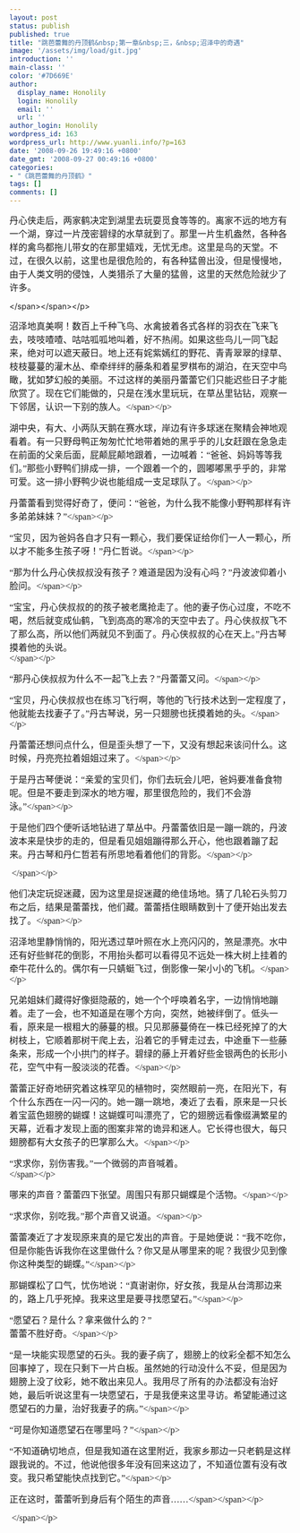 ```yaml
---
layout: post
status: publish
published: true
title: "跳芭蕾舞的丹顶鹤&nbsp;第一章&nbsp;三，&nbsp;沼泽中的奇遇"
image: '/assets/img/load/git.jpg'
introduction: ''
main-class: ''
color: '#7D669E'
author:
  display_name: Honolily
  login: Honolily
  email: ''
  url: ''
author_login: Honolily
wordpress_id: 163
wordpress_url: http://www.yuanli.info/?p=163
date: '2008-09-26 19:49:16 +0800'
date_gmt: '2008-09-27 00:49:16 +0800'
categories:
- "《跳芭蕾舞的丹顶鹤》"
tags: []
comments: []
---
```

<p CLASS="MsoNormal"><span STYLE="FONT-SIZE: 12pt; FONT-FAMILY: 宋体">丹心侠走后，两家鹤决定到湖里去玩耍觅食等等的。离家不远的地方有一个湖，穿过一片茂密碧绿的水草就到了。那里一片生机盎然，各种各样的禽鸟都拖儿带女的在那里嬉戏，无忧无虑。这里是鸟的天堂。不过，在很久以前，这里也是很危险的，有各种猛兽出没，但是慢慢地，由于人类文明的侵蚀，人类猎杀了大量的猛兽，这里的天然危险就少了许多。<span LANG="EN-US" XML:LANG="EN-US"></p>
<p><&#47;span><&#47;span><&#47;p></p>
<p CLASS="MsoNormal"><span STYLE="FONT-SIZE: 12pt; FONT-FAMILY: 宋体">沼泽地真美啊！数百上千种飞鸟、水禽披着各式各样的羽衣在飞来飞去，吱吱喳喳、咕咕呱呱地叫着，好不热闹。如果这些鸟儿一同飞起来，绝对可以遮天蔽日。地上还有姹紫嫣红的野花、青青翠翠的绿草、枝枝蔓蔓的灌木丛、牵牵绊绊的藤条和着星罗棋布的湖泊，在天空中鸟瞰，犹如梦幻般的美丽。不过这样的美丽丹蕾蕾它们只能迟些日子才能欣赏了。现在它们能做的，只是在浅水里玩玩，在草丛里钻钻，观察一下邻居，认识一下别的族人。<&#47;span><&#47;p></p>
<p CLASS="MsoNormal"><span STYLE="FONT-SIZE: 12pt; FONT-FAMILY: 宋体">湖中央，有大、小两队天鹅在赛水球，岸边有许多球迷在聚精会神地观看着。有一只野母鸭正匆匆忙忙地带着她的黑乎乎的儿女赶跟在急急走在前面的父亲后面，屁颠屁颠地跟着，一边喊着：&ldquo;爸爸、妈妈等等我们。&rdquo;那些小野鸭们排成一排，一个跟着一个的，圆嘟嘟黑乎乎的，非常可爱。这一排小野鸭少说也能组成一支足球队了。<&#47;span><&#47;p></p>
<p CLASS="MsoNormal"><span STYLE="FONT-SIZE: 12pt; FONT-FAMILY: 宋体">丹蕾蕾看到觉得好奇了，便问：&ldquo;爸爸，为什么我不能像小野鸭那样有许多弟弟妹妹？&rdquo;<&#47;span><&#47;p></p>
<p CLASS="MsoNormal"><span STYLE="FONT-SIZE: 12pt; FONT-FAMILY: 宋体">&ldquo;宝贝，因为爸妈各自才只有一颗心，我们要保证给你们一人一颗心，所以才不能多生孩子呀！&rdquo;丹仁哲说。<&#47;span><&#47;p></p>
<p CLASS="MsoNormal"><span STYLE="FONT-SIZE: 12pt; FONT-FAMILY: 宋体">&ldquo;那为什么丹心侠叔叔没有孩子？难道是因为没有心吗？&rdquo;丹波波仰着小脸问。<&#47;span><&#47;p></p>
<p CLASS="MsoNormal"><span STYLE="FONT-SIZE: 12pt; FONT-FAMILY: 宋体">&ldquo;宝宝，丹心侠叔叔的的孩子被老鹰抢走了。他的妻子伤心过度，不吃不喝，然后就变成仙鹤，飞到高高的寒冷的天空中去了。丹心侠叔叔飞不了那么高，所以他们两就见不到面了。丹心侠叔叔的心在天上。&rdquo;丹古琴摸着他的头说。<br />
<&#47;span><&#47;p></p>
<p CLASS="MsoNormal"><span STYLE="FONT-SIZE: 12pt; FONT-FAMILY: 宋体">&ldquo;那丹心侠叔叔为什么不一起飞上去？&rdquo;丹蕾蕾又问。<&#47;span><&#47;p></p>
<p CLASS="MsoNormal"><span STYLE="FONT-SIZE: 12pt; FONT-FAMILY: 宋体">&ldquo;宝贝，丹心侠叔叔也在练习飞行啊，等他的飞行技术达到一定程度了，他就能去找妻子了。&rdquo;丹古琴说，另一只翅膀也抚摸着她的头。<&#47;span><&#47;p></p>
<p CLASS="MsoNormal"><span STYLE="FONT-SIZE: 12pt; FONT-FAMILY: 宋体">丹蕾蕾还想问点什么，但是歪头想了一下，又没有想起来该问什么。这时候，丹亮亮拉着姐姐过来了。<&#47;span><&#47;p></p>
<p CLASS="MsoNormal"><span STYLE="FONT-SIZE: 12pt; FONT-FAMILY: 宋体">于是丹古琴便说：&ldquo;亲爱的宝贝们，你们去玩会儿吧，爸妈要准备食物呢。但是不要走到深水的地方喔，那里很危险的，我们不会游泳。&rdquo;<&#47;span><&#47;p></p>
<p CLASS="MsoNormal"><span STYLE="FONT-SIZE: 12pt; FONT-FAMILY: 宋体">于是他们四个便听话地钻进了草丛中。丹蕾蕾依旧是一蹦一跳的，丹波波本来是快步的走的，但是看见姐姐蹦得那么开心，他也跟着蹦了起来。丹古琴和丹仁哲若有所思地看着他们的背影。<&#47;span><&#47;p></p>
<p CLASS="MsoNormal"><span LANG="EN-US" STYLE="FONT-SIZE: 12pt; FONT-FAMILY: 宋体" XML:LANG="EN-US">&nbsp;<wbr><&#47;span><&#47;p></p>
<p CLASS="MsoNormal"><span STYLE="FONT-SIZE: 12pt; FONT-FAMILY: 宋体">他们决定玩捉迷藏，因为这里是捉迷藏的绝佳场地。猜了几轮石头剪刀布之后，结果是蕾蕾找，他们藏。蕾蕾捂住眼睛数到十了便开始出发去找了。<&#47;span><&#47;p></p>
<p CLASS="MsoNormal"><span STYLE="FONT-SIZE: 12pt; FONT-FAMILY: 宋体">沼泽地里静悄悄的，阳光透过草叶照在水上亮闪闪的，煞是漂亮。水中还有好些鲜花的倒影，不用抬头都可以看得见不远处一株大树上挂着的牵牛花什么的。偶尔有一只蜻蜓飞过，倒影像一架小小的飞机。<&#47;span><&#47;p></p>
<p CLASS="MsoNormal"><span STYLE="FONT-SIZE: 12pt; FONT-FAMILY: 宋体">兄弟姐妹们藏得好像挺隐蔽的，她一个个呼唤着名字，一边悄悄地蹦着。走了一会，也不知道是在哪个方向，突然，她被绊倒了。低头一看，原来是一根粗大的藤蔓的根。只见那藤蔓倚在一株已经死掉了的大树枝上，它顺着那树干爬上去，沿着它的手臂走过去，中途垂下一些藤条来，形成一个小拱门的样子。碧绿的藤上开着好些金银两色的长形小花，空气中有一股淡淡的花香。<&#47;span><&#47;p></p>
<p CLASS="MsoNormal"><span STYLE="FONT-SIZE: 12pt; FONT-FAMILY: 宋体">蕾蕾正好奇地研究着这株罕见的植物时，突然眼前一亮，在阳光下，有个什么东西在一闪一闪的。她一蹦一跳地，凑近了去看，原来是一只长着宝蓝色翅膀的蝴蝶！这蝴蝶可叫漂亮了，它的翅膀远看像缀满繁星的天幕，近看才发现上面的图案非常的诡异和迷人。它长得也很大，每只翅膀都有大女孩子的巴掌那么大。<&#47;span><&#47;p></p>
<p CLASS="MsoNormal"><span STYLE="FONT-SIZE: 12pt; FONT-FAMILY: 宋体">&ldquo;求求你，别伤害我。&rdquo;一个微弱的声音喊着。<br />
<&#47;span><&#47;p></p>
<p CLASS="MsoNormal"><span STYLE="FONT-SIZE: 12pt; FONT-FAMILY: 宋体">哪来的声音？蕾蕾四下张望。周围只有那只蝴蝶是个活物。<&#47;span><&#47;p></p>
<p CLASS="MsoNormal"><span STYLE="FONT-SIZE: 12pt; FONT-FAMILY: 宋体">&ldquo;求求你，别吃我。&rdquo;那个声音又说道。<&#47;span><&#47;p></p>
<p CLASS="MsoNormal"><span STYLE="FONT-SIZE: 12pt; FONT-FAMILY: 宋体">蕾蕾凑近了才发现原来真的是它发出的声音。于是她便说：&ldquo;我不吃你，但是你能告诉我你在这里做什么？你又是从哪里来的呢？我很少见到像你这种类型的蝴蝶。&rdquo;<&#47;span><&#47;p></p>
<p CLASS="MsoNormal"><span STYLE="FONT-SIZE: 12pt; FONT-FAMILY: 宋体">那蝴蝶松了口气，忧伤地说：&ldquo;真谢谢你，好女孩，我是从台湾那边来的，路上几乎死掉。我来这里是要寻找愿望石。&rdquo;<&#47;span><&#47;p></p>
<p CLASS="MsoNormal"><span STYLE="FONT-SIZE: 12pt; FONT-FAMILY: 宋体">&ldquo;愿望石？是什么？拿来做什么的？&rdquo;<br />
蕾蕾不胜好奇。<&#47;span><&#47;p></p>
<p CLASS="MsoNormal"><span STYLE="FONT-SIZE: 12pt; FONT-FAMILY: 宋体">&ldquo;是一块能实现愿望的石头。我的妻子病了，翅膀上的纹彩全都不知怎么回事掉了，现在只剩下一片白板。虽然她的行动没什么不妥，但是因为翅膀上没了纹彩，她不敢出来见人。我用尽了所有的办法都没有治好她，最后听说这里有一块愿望石，于是我便来这里寻访。希望能通过这愿望石的力量，治好我妻子的病。&rdquo;<&#47;span><&#47;p></p>
<p CLASS="MsoNormal"><span STYLE="FONT-SIZE: 12pt; FONT-FAMILY: 宋体">&ldquo;可是你知道愿望石在哪里吗？&rdquo;<&#47;span><&#47;p></p>
<p CLASS="MsoNormal"><span STYLE="FONT-SIZE: 12pt; FONT-FAMILY: 宋体">&ldquo;不知道确切地点，但是我知道在这里附近，我家乡那边一只老鹤是这样跟我说的。不过，他说他很多年没有回来这边了，不知道位置有没有改变。我只希望能快点找到它。&rdquo;<&#47;span><&#47;p></p>
<p CLASS="MsoNormal"><span STYLE="FONT-SIZE: 12pt; FONT-FAMILY: 宋体">正在这时，蕾蕾听到身后有个陌生的声音<span LANG="EN-US" XML:LANG="EN-US">&hellip;&hellip;<&#47;span><&#47;span><&#47;p></p>
<p CLASS="MsoNormal"><span LANG="EN-US" STYLE="FONT-SIZE: 12pt; FONT-FAMILY: 宋体" XML:LANG="EN-US">&nbsp;<wbr><&#47;span><&#47;p></p>
